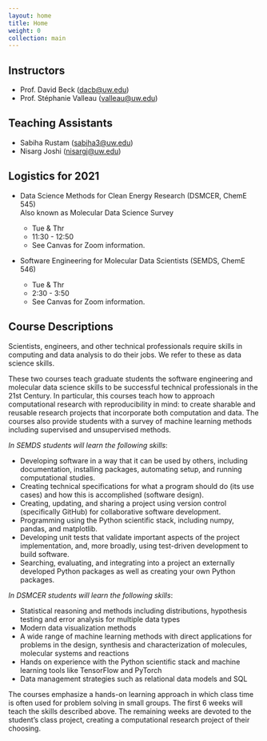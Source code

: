 ```yaml
---
layout: home
title: Home
weight: 0
collection: main
---
```


## Instructors

- Prof. David Beck (dacb@uw.edu)
- Prof. Stéphanie Valleau (valleau@uw.edu)

## Teaching Assistants

- Sabiha Rustam (sabiha3@uw.edu)
- Nisarg Joshi (nisargj@uw.edu)

## Logistics for 2021

- Data Science Methods for Clean Energy Research (DSMCER, ChemE 545)<br>Also known as Molecular Data Science Survey
    - Tue & Thr
    - 11:30 - 12:50
    - See Canvas for Zoom information.

- Software Engineering for Molecular Data Scientists (SEMDS, ChemE 546)
    - Tue & Thr
    - 2:30 - 3:50
    - See Canvas for Zoom information.


## Course Descriptions

Scientists, engineers, and other technical professionals require skills in computing and data analysis to do their jobs. We refer to these as data science skills.

These two courses teach graduate students the software engineering and molecular data science skills to be successful technical professionals in the 21st Century. In particular, this courses teach how to approach computational research with reproducibility in mind: to create sharable and reusable research projects that incorporate both computation and data.  The courses also provide students with a survey of machine learning methods including supervised and unsupervised methods.

*In SEMDS students will learn the following skills*:

- Developing software in a way that it can be used by others, including documentation, installing packages, automating setup, and running computational studies.
- Creating technical specifications for what a program should do (its use cases) and how this is accomplished (software design).
- Creating, updating, and sharing a project using version control (specifically GitHub) for collaborative software development.
- Programming using the Python scientific stack, including numpy, pandas, and matplotlib.
- Developing unit tests that validate important aspects of the project implementation, and, more broadly, using test-driven development to build software.
- Searching, evaluating, and integrating into a project an externally developed Python packages as well as creating your own Python packages.

*In DSMCER students will learn the following skills*: 

- Statistical reasoning and methods including distributions, hypothesis testing and error analysis for multiple data types
- Modern data visualization methods
- A wide range of machine learning methods with direct applications for problems in the design, synthesis and characterization of molecules, molecular systems and reactions
- Hands on experience with the Python scientific stack and machine learning tools like TensorFlow and PyTorch
- Data management strategies such as relational data models and SQL

The courses emphasize a hands-on learning approach in which class time is often used for problem solving in small groups. The first 6 weeks will teach the skills described above. The remaining weeks are devoted to the student’s class project, creating a computational research project of their choosing.

<div class="home">

<!-- Following will add blog links to the index page:

  <h2 class="page-heading">Posts</h1>

  <ul class="post-list">
    {% for post in site.posts %}
      <li>
        <span class="post-meta">{{ post.date | date: "%b %-d, %Y" }}</span>

        <h3>
          <a class="post-link" href="{{ post.url | prepend: site.baseurl }}">{{ post.title }}</a>
        </h3>
      </li>
    {% endfor %}
  </ul>

  <p class="rss-subscribe">subscribe <a href="{{ "/feed.xml" | prepend: site.baseurl }}">via RSS</a></p>

-->

</div>
